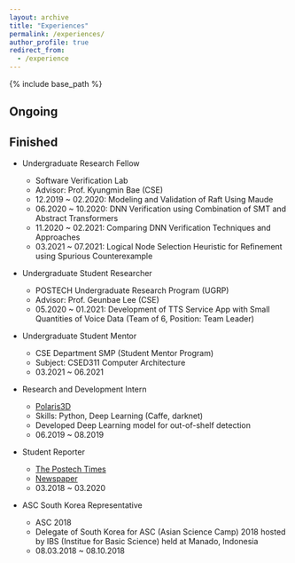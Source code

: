 ```yaml
---
layout: archive
title: "Experiences"
permalink: /experiences/
author_profile: true
redirect_from:
  - /experience
---
```


{% include base_path %}

Ongoing
-------

Finished
--------
- Undergraduate Research Fellow
  - Software Verification Lab
  - Advisor: Prof. Kyungmin Bae (CSE)
  - 12.2019 ~ 02.2020: Modeling and Validation of Raft Using Maude
  - 06.2020 ~ 10.2020: DNN Verification using Combination of SMT and Abstract Transformers
  - 11.2020 ~ 02.2021: Comparing DNN Verification Techniques and Approaches
  - 03.2021 ~ 07.2021: Logical Node Selection Heuristic for Refinement using Spurious Counterexample

- Undergraduate Student Researcher
  - POSTECH Undergraduate Research Program (UGRP)
  - Advisor: Prof. Geunbae Lee (CSE)
  - 05.2020 ~ 01.2021: Development of TTS Service App with Small Quantities of Voice Data (Team of 6, Position: Team Leader)

- Undergraduate Student Mentor
  - CSE Department SMP (Student Mentor Program)
  - Subject: CSED311 Computer Architecture
  - 03.2021 ~ 06.2021

- Research and Development Intern
  - [Polaris3D](http://polaris3d.co)
  - Skills: Python, Deep Learning (Caffe, darknet)
  - Developed Deep Learning model for out-of-shelf detection
  - 06.2019 ~ 08.2019

- Student Reporter
  - [The Postech Times](http://times.postech.ac.kr/index_eng.html)
  - [Newspaper]({{site.baseurl}}/pdfs/417_eng.pdf)
  - 03.2018 ~ 03.2020

- ASC South Korea Representative
  - ASC 2018
  - Delegate of South Korea for ASC (Asian Science Camp) 2018 hosted by IBS (Institue for Basic Science) held at Manado, Indonesia
  - 08.03.2018 ~ 08.10.2018